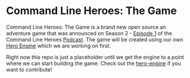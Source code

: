 # Command Line Heroes: The Game
Command Line Heroes: The Game is a brand new open source an adventure game that was announced on Season 2 - [Episode 1](https://www.redhat.com/en/command-line-heroes/season-2/press-start) of the Command Line Heroes [Podcast](https://www.redhat.com/en/command-line-heroes). The game will be created using our own [Hero Engine](https://github.com/CommandLineHeroes/hero-engine) which we are working on first.

Right now this repo is just a placeholder until we get the engine to a point where we can start building the game.  Check out the [hero-engine](https://github.com/CommandLineHeroes/hero-engine) if you want to contribute!

